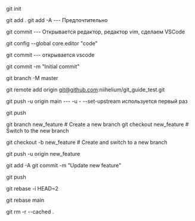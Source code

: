 git init

git add .
git add -A  --- Предпочтительно

git commit  --- Открывается редактор, редактор vim, cделаем VSCode

git config --global core.editor "code"

git commit  --- открывается vscode

git commit -m "Initial commit"

git branch -M master

git remote add origin git@github.com:niihelium/git_guide_test.git

git push -u origin main  --- -u - --set-upstream  используется первый раз

git push

git branch new_feature  # Create a new branch
git checkout new_feature  # Switch to the new branch

git checkout -b new_feature  # Create and switch to a new branch

git push -u origin new_feature

git add -A
git commit -m "Update new feature"

git push

git rebase -i HEAD~2

git rebase main

git rm -r --cached .